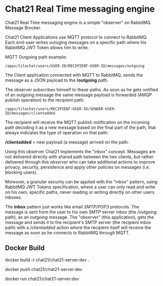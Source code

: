 
# Chat21 Real Time messaging engine

Chat21 Real Time messaging engine is a simple "observer" on RabbitMQ Message Brocker.

Chat21 Client Applications use MQTT protocol to connect to RabbitMQ.
Each end-user writes outoging messages on a specific path where his RabbitMQ JWT Token
allows him to write.

MQTT Outgoing path example:

```
/apps/tilechat/users/USER-ID/RECIPIENT-USER-ID/messages/outgoing
```

The Client application connected with MQTT to RabbitMQ, sends the message as a JSON payload
to the **/outgoing** path.

The observer subscribes himself to these paths. As soon as he gets notified of an _outgoing_ message
the same message payload is forwarded (AMQP publish operation) to the recipient path:

```
/apps/tilechat/users/RECIPIENT-USER-ID/SENDER-USER-ID/messages/clientadded
```

The recipient will receive the MQTT publish notification on the incoming path decoding it as
a new message based on the final part of the path, that always indicates the type of operation
on that path:

**/clientadded** = new payload (a message) arrived on the path.

Using this observer Chat21 implements the "inbox" concept. Messages are not delivered 
directly with shared path between the two clients, but rather delivered through this _observer_ who can take additional
actions to improve privacy, security, persistence and apply other policies on messages (i.e. blocking users).

Moreover, a granular security can be applied with the "inbox" pattern, using RabbitMQ JWT Tokens specification,
where a user can only read and write on his own, specific paths, never reading or writing directly on
other users inboxes.

The **inbox** pattern just works like email _SMTP/POP3_ protocols. The message is sent from the user
to his own SMTP server inbox (the _/outgoing_ path), as an _outgoing_ message. The "observer" (this application),
gets the message and sends it to the recipient's SMTP server (the recipient inbox path) with a */clientadded* action
where the recipient itself will receive the message as soon as he connects to RabbitMQ through MQTT.

## Docker Build

docker build -t chat21/chat21-server:dev .

docker push chat21/chat21-server:dev

docker run chat21/chat21-server:dev
